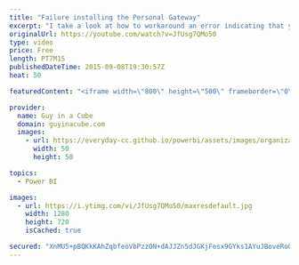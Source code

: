 ```yaml
---
title: "Failure installing the Personal Gateway"
excerpt: "I take a look at how to workaround an error indicating that you need to remove the Analysis Service Connector when you don't even have it on the machine.  Blog: http://blogs.technet.com/b/powerbisupport/archive/2015/09/08/failure-installing-the-power-bi-personal-gateway.aspx  SUBSCRIBE! https://www.youtube.com/channel/UCFp1..."
originalUrl: https://youtube.com/watch?v=JfUsg7QMo50
type: video
price: Free
length: PT7M1S
publishedDateTime: 2015-09-08T19:30:57Z
heat: 50

featuredContent: "<iframe width=\"800\" height=\"500\" frameborder=\"0\" src=\"https://www.youtube.com/embed/JfUsg7QMo50\" allow=\"accelerometer; autoplay; encrypted-media; gyroscope; picture-in-picture\" allowfullscreen></iframe>"

provider:
  name: Guy in a Cube
  domain: guyinacube.com
  images:
    - url: https://everyday-cc.github.io/powerbi/assets/images/organizations/guyinacube.com-50x50.jpg
      width: 50
      height: 50

topics:
  - Power BI

images:
  - url: https://i.ytimg.com/vi/JfUsg7QMo50/maxresdefault.jpg
    width: 1280
    height: 720
    isCached: true

secured: "XnMU5+pBQKkKAhZqbfeoVbPzzON+dAJJZn5dJGKjFesx9GYks1AYuJBoveRoOTd0Lq4+3qEAb3a1On6l/UlX/om9EqCglHlQmHo84rME60TF35tNFJykTSi2mtODUGNDTvcxWHLJGDqibfVSsphSBaE2JwrS4Bbk5MNCFldoGnOsNmVj3W77+VQwP2kxTNjIdIDEjvT15WF5Bztr+3f6AIm6G/YoAz9R2shB99cLABFozyhhIxgidCcukUM7F0CdnOi3BaNOcQ6vBtIa+Rtj8PhPBNpRUllUMzgeZMKsd0OwA4QT55mUF1Mv/jBjWXQ5MAyvM9j6goPAK82WZdrfHc0GEqTO/SQU98hlq25v3trvmeHvr/5Ml5NGO+/WVDDu2MRCEjgKMLjrEAhqhL8DiWfsvC65kjT1VxR/9XiGQO0=;udaSPhZ+sjfDY0hpVqDISQ=="
---
```


